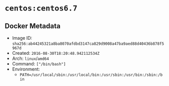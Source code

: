 # `centos:centos6.7`

## Docker Metadata

- Image ID: `sha256:ab44245321a8ba8070afdbd3147ca829d9008a47ba9aed88d40436b878f5967d`
- Created: `2016-08-30T18:20:48.942112534Z`
- Arch: `linux`/`amd64`
- Command: `["/bin/bash"]`
- Environment:
  - `PATH=/usr/local/sbin:/usr/local/bin:/usr/sbin:/usr/bin:/sbin:/bin`
